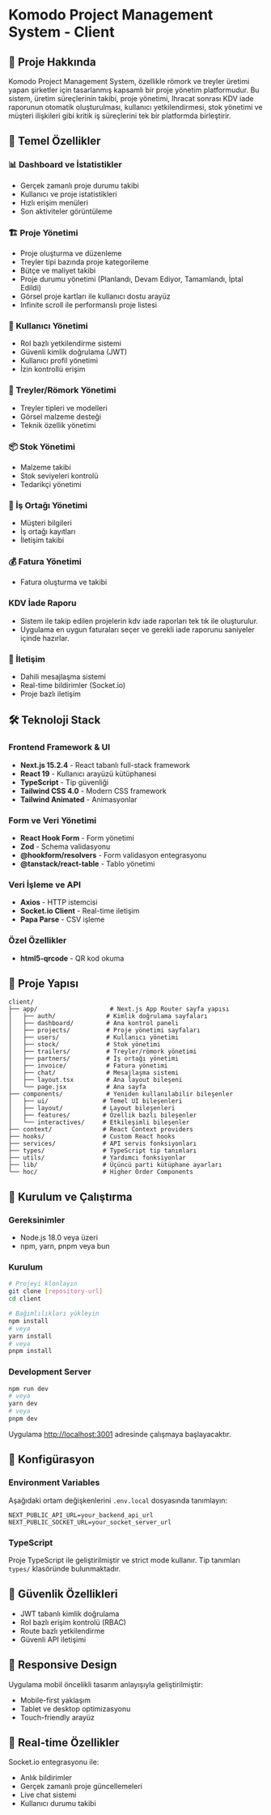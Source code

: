 # Komodo Project Management System - Client

## 🚀 Proje Hakkında

Komodo Project Management System, özellikle römork ve treyler üretimi yapan şirketler için tasarlanmış kapsamlı bir proje yönetim platformudur. Bu sistem, üretim süreçlerinin takibi, proje yönetimi, Ihracat sonrası KDV iade raporunun otomatik oluşturulması, kullanıcı yetkilendirmesi, stok yönetimi ve müşteri ilişkileri gibi kritik iş süreçlerini tek bir platformda birleştirir.

## 🎯 Temel Özellikler

### 📊 Dashboard ve İstatistikler
- Gerçek zamanlı proje durumu takibi
- Kullanıcı ve proje istatistikleri
- Hızlı erişim menüleri
- Son aktiviteler görüntüleme

### 🏗️ Proje Yönetimi
- Proje oluşturma ve düzenleme
- Treyler tipi bazında proje kategorileme
- Bütçe ve maliyet takibi
- Proje durumu yönetimi (Planlandı, Devam Ediyor, Tamamlandı, İptal Edildi)
- Görsel proje kartları ile kullanıcı dostu arayüz
- Infinite scroll ile performanslı proje listesi

### 👥 Kullanıcı Yönetimi
- Rol bazlı yetkilendirme sistemi
- Güvenli kimlik doğrulama (JWT)
- Kullanıcı profil yönetimi
- İzin kontrollü erişim

### 🚛 Treyler/Römork Yönetimi
- Treyler tipleri ve modelleri
- Görsel malzeme desteği
- Teknik özellik yönetimi

### 📦 Stok Yönetimi
- Malzeme takibi
- Stok seviyeleri kontrolü
- Tedarikçi yönetimi

### 🤝 İş Ortağı Yönetimi
- Müşteri bilgileri
- İş ortağı kayıtları
- İletişim takibi

### 💰 Fatura Yönetimi
- Fatura oluşturma ve takibi

### KDV İade Raporu
- Sistem ile takip edilen projelerin kdv iade raporları tek tık ile oluşturulur.
- Uygulama en uygun faturaları seçer ve gerekli iade raporunu saniyeler içinde hazırlar.



### 💬 İletişim
- Dahili mesajlaşma sistemi
- Real-time bildirimler (Socket.io)
- Proje bazlı iletişim

## 🛠️ Teknoloji Stack

### Frontend Framework & UI
- **Next.js 15.2.4** - React tabanlı full-stack framework
- **React 19** - Kullanıcı arayüzü kütüphanesi
- **TypeScript** - Tip güvenliği
- **Tailwind CSS 4.0** - Modern CSS framework
- **Tailwind Animated** - Animasyonlar


### Form ve Veri Yönetimi
- **React Hook Form** - Form yönetimi
- **Zod** - Schema validasyonu
- **@hookform/resolvers** - Form validasyon entegrasyonu
- **@tanstack/react-table** - Tablo yönetimi

### Veri İşleme ve API
- **Axios** - HTTP istemcisi
- **Socket.io Client** - Real-time iletişim
- **Papa Parse** - CSV işleme

### Özel Özellikler
- **html5-qrcode** - QR kod okuma


## 📁 Proje Yapısı

```
client/
├── app/                    # Next.js App Router sayfa yapısı
│   ├── auth/              # Kimlik doğrulama sayfaları
│   ├── dashboard/         # Ana kontrol paneli
│   ├── projects/          # Proje yönetimi sayfaları
│   ├── users/             # Kullanıcı yönetimi
│   ├── stock/             # Stok yönetimi
│   ├── trailers/          # Treyler/römork yönetimi
│   ├── partners/          # İş ortağı yönetimi
│   ├── invoice/           # Fatura yönetimi
│   ├── chat/              # Mesajlaşma sistemi
│   ├── layout.tsx         # Ana layout bileşeni
│   └── page.jsx           # Ana sayfa
├── components/            # Yeniden kullanılabilir bileşenler
│   ├── ui/               # Temel UI bileşenleri
│   ├── layout/           # Layout bileşenleri
│   ├── features/         # Özellik bazlı bileşenler
│   └── interactives/     # Etkileşimli bileşenler
├── context/              # React Context providers
├── hooks/                # Custom React hooks
├── services/             # API servis fonksiyonları
├── types/                # TypeScript tip tanımları
├── utils/                # Yardımcı fonksiyonlar
├── lib/                  # Üçüncü parti kütüphane ayarları
└── hoc/                  # Higher Order Components
```

## 🚀 Kurulum ve Çalıştırma

### Gereksinimler
- Node.js 18.0 veya üzeri
- npm, yarn, pnpm veya bun

### Kurulum
```bash
# Projeyi klonlayın
git clone [repository-url]
cd client

# Bağımlılıkları yükleyin
npm install
# veya
yarn install
# veya
pnpm install
```

### Development Server
```bash
npm run dev
# veya
yarn dev
# veya
pnpm dev
```

Uygulama [http://localhost:3001](http://localhost:3001) adresinde çalışmaya başlayacaktır.

## 🔧 Konfigürasyon

### Environment Variables
Aşağıdaki ortam değişkenlerini `.env.local` dosyasında tanımlayın:

```env
NEXT_PUBLIC_API_URL=your_backend_api_url
NEXT_PUBLIC_SOCKET_URL=your_socket_server_url
```

### TypeScript
Proje TypeScript ile geliştirilmiştir ve strict mode kullanır. Tip tanımları `types/` klasöründe bulunmaktadır.


## 🔐 Güvenlik Özellikleri

- JWT tabanlı kimlik doğrulama
- Rol bazlı erişim kontrolü (RBAC)
- Route bazlı yetkilendirme
- Güvenli API iletişimi

## 📱 Responsive Design

Uygulama mobil öncelikli tasarım anlayışıyla geliştirilmiştir:
- Mobile-first yaklaşım
- Tablet ve desktop optimizasyonu
- Touch-friendly arayüz

## 🔄 Real-time Özellikler

Socket.io entegrasyonu ile:
- Anlık bildirimler
- Gerçek zamanlı proje güncellemeleri
- Live chat sistemi
- Kullanıcı durumu takibi
